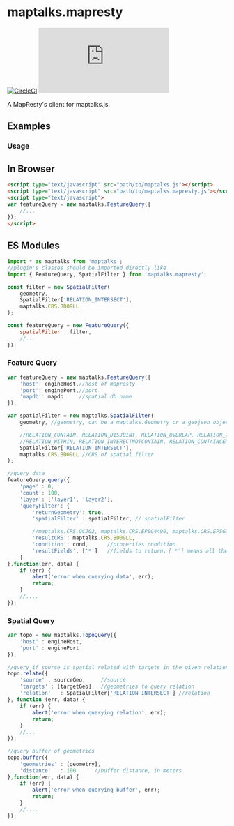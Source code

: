 # maptalks.mapresty

[![CircleCI](https://circleci.com/gh/maptalks/maptalks.mapresty.js.svg?style=svg)](https://circleci.com/gh/maptalks/maptalks.mapresty.js)
[![Appveyor](https://ci.appveyor.com/api/projects/status/github/maptalks/maptalks.mapresty.js?branch=master&svg=true)](https://ci.appveyor.com/project/maptalks/maptalks-mapresty-js)

A MapResty's client for maptalks.js.

## Examples

### Usage
## In Browser
```html
<script type="text/javascript" src="path/to/maptalks.js"></script>
<script type="text/javascript" src="path/to/maptalks.mapresty.js"></script>
<script type="text/javascript">
var featureQuery = new maptalks.FeatureQuery({
    //...
});
</script>
```

## ES Modules
```js
import * as maptalks from 'maptalks';
//plugin's classes should be imported directly like
import { FeatureQuery, SpatialFilter } from 'maptalks.mapresty';

const filter = new SpatialFilter(
    geometry, 
    SpatialFilter['RELATION_INTERSECT'], 
    maptalks.CRS.BD09LL
);

const featureQuery = new FeatureQuery({
    spatialFilter : filter,
    //...
});
```

### Feature Query
```javascript
var featureQuery = new maptalks.FeatureQuery({
    'host': engineHost,//host of mapresty
    'port': enginePort,//port
    'mapdb': mapdb     //spatial db name
});

var spatialFilter = new maptalks.SpatialFilter(
    geometry, //geometry, can be a maptalks.Geometry or a geojson object

    //RELATION_CONTAIN, RELATION_DISJOINT, RELATION_OVERLAP, RELATION_TOUCH,
    //RELATION_WITHIN, RELATION_INTERECTNOTCONTAIN, RELATION_CONTAINCENTER, RELATION_CENTERWITHIN
    SpatialFilter['RELATION_INTERSECT'], 
    maptalks.CRS.BD09LL //CRS of spatial filter
);

//query data
featureQuery.query({
    'page' : 0,
    'count': 100,
    'layer': ['layer1', 'layer2'],
    'queryFilter': {
        'returnGeometry': true,
        'spatialFilter' : spatialFilter, // spatialFilter

        //maptalks.CRS.GCJ02, maptalks.CRS.EPSG4490, maptalks.CRS.EPSG3857, maptalks.CRS.EPSG4326
        'resultCRS': maptalks.CRS.BD09LL,
        'condition': cond,      //properties condition
        'resultFields': ['*']   //fields to return，['*'] means all the fields
    }
},function(err, data) {
    if (err) {
        alert('error when querying data', err);
        return;
    }
    //....
});
```

### Spatial Query
```javascript
var topo = new maptalks.TopoQuery({
    'host' : engineHost,
    'port' : enginePort
});

//query if source is spatial related with targets in the given relation
topo.relate({
    'source' : sourceGeo,     //source
    'targets' : [targetGeo],  //geometries to query relation
    'relation'   : SpatialFilter['RELATION_INTERSECT'] //relation
}, function (err, data) {
    if (err) {
        alert('error when querying relation', err);
        return;
    }
    //...
});

//query buffer of geometries
topo.buffer({
    'geometries' : [geometry],
    'distance'   : 100      //buffer distance, in meters
},function(err, data) {
    if (err) {
        alert('error when querying buffer', err);
        return;
    }
    //....
});
```
